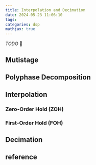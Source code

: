 ```yaml
---
title: Interpolation and Decimation
date: 2024-05-23 11:06:10
tags:
categories: dsp
mathjax: true
---
```


*TODO* &#128197;


## Mutistage


## Polyphase Decomposition


## Interpolation

### Zero-Order Hold (ZOH)


### First-Order Hold (FOH)


## Decimation


## reference

